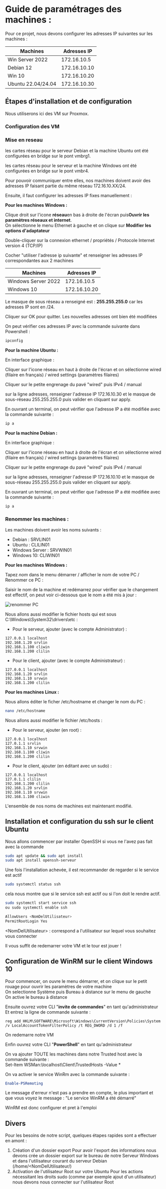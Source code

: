 # Guide de paramétrages des machines :

Pour ce projet, nous devons configurer les adresses IP suivantes sur les machines : 

| **Machines**        | **Adresses IP** |
|---------------------|-----------------|
| Win Server 2022     | 172.16.10.5     |
| Debian 12           | 172.16.10.10    |
| Win 10              | 172.16.10.20    |
| Ubuntu 22.04/24.04  | 172.16.10.30    |


## Étapes d'installation et de configuration

Nous utiliserons ici des VM sur Proxmox.

### Configuration des VM

### Mise en reseau 

les cartes réseau pour le serveur Debian et la machine Ubuntu ont été configurées en bridge sur le pont vmbrg1.

les cartes réseau pour le serveur et la machine Windows ont été configurées en bridge sur le pont vmbr4.

Pour pouvoir communiquer entre elles, nos machines doivent avoir des adresses IP faisant partie du même réseau 172.16.10.XX/24.

Ensuite, il faut configurer les adresses IP fixes manuellement : 

**Pour les machines Windows :**

Clique droit sur l'icone **réseau**en bas à droite de l'écran puis**Ouvrir les paramètres réseaux et internet**.    
On sélectionne le menu Ethernet à gauche et on clique sur **Modifier les options d'adaptateur**  

Double-cliquer sur la connexion ethernet / propriétés / Protocole Internet version 4 (TCP/IP)

Cocher "utiliser l'adresse ip suivante" et renseigner les adresses IP correspondantes aux 2 machines 

| **Machines**        | **Adresses IP** |
|---------------------|-----------------|
| Windows Server 2022 | 172.16.10.5     |
| Windows 10          | 172.16.10.20    |

Le masque de sous réseau a renseigné est : **255.255.255.0** car les adresses IP sont en /24.

Cliquer sur OK pour quitter. Les nouvelles adresses ont bien été modifiées

On peut vérifier ces adresses IP avec la commande suivante dans Powershell :

```PowerShell
ipconfig
```

  
**Pour la machine Ubuntu :**  

En interface graphique :

Cliquer sur l'icone réseau en haut à droite de l'écran et on sélectionne wired (filaire en français) / wired settings (paramètres filaires)

Cliquer sur le petite engrenage du pavé "wired" puis IPv4 / manual 

sur la ligne adresses, renseigner l'adresse IP 172.16.10.30 et le masque de sous-réseau 255.255.255.0 puis valider en cliquant sur apply. 
 
En ouvrant un terminal, on peut vérifier que l'adresse IP a été modifiée avec la commande suivante :

```Bash
ip a
```


  
**Pour la machine Debian :**  

En interface graphique :

Cliquer sur l'icone réseau en haut à droite de l'écran et on sélectionne wired (filaire en français) / wired settings (paramètres filaires)

Cliquer sur le petite engrenage du pavé "wired" puis IPv4 / manual 

sur la ligne adresses, renseigner l'adresse IP 172.16.10.10 et le masque de sous-réseau 255.255.255.0 puis valider en cliquant sur apply. 
 
En ouvrant un terminal, on peut vérifier que l'adresse IP a été modifiée avec la commande suivante :

```Bash
ip a
```


### Renommer les machines : 

Les machines doivent avoir les noms suivants :

- Debian : SRVLIN01  
- Ubuntu : CLILIN01
- Windows Server : SRVWIN01 
- Windows 10: CLIWIN01

**Pour les machines Windows :**

Tapez *nom* dans le menu démarrer / afficher le nom de votre PC / Renommer ce PC :

Saisir le nom de la machine et redémarrez pour vérifier que le changement est effectif, on peut voir ci-dessous que le nom a été mis à jour :

![renommer PC](https://github.com/user-attachments/assets/e714e605-cccc-43cb-8359-7713819c3d05)

 

Nous allons aussi modifier le fichier hosts qui est sous C:\Windows\System32\drivers\etc : 

- Pour le serveur, ajouter (avec le compte Administrator) :  
```
127.0.0.1 localhost  
192.168.1.20 srvlin 
192.168.1.100 cliwin
192.168.1.200 clilin
```
  
- Pour le client, ajouter (avec le compte Administrateur) :  
```
127.0.0.1 localhost  
192.168.1.20 srvlin  
192.168.1.10 srvwin  
192.168.1.200 clilin
```

**Pour les machines Linux :**

Nous allons éditer le ficher /etc/hostname et changer le nom du PC : 
```Bash
nano /etc/hostname
```

Nous allons aussi modifier le fichier /etc/hosts : 

- Pour le serveur, ajouter (en root) :
```
127.0.0.1 localhost
127.0.1.1 srvlin
192.168.1.10 srvwin
192.168.1.100 cliwin
192.168.1.200 clilin
```

  
- Pour le client, ajouter (en éditant avec un sudo) :
```
127.0.0.1 localhost
127.0.1.1 clilin
192.168.1.200 clilin
192.168.1.20 srvlin
192.168.1.10 srvwin
192.168.1.100 cliwin
```


L'ensemble de nos noms de machines est maintenant modifié.   

## Installation et configuration du ssh sur le client Ubuntu

Nous allons commencer par installer OpenSSH si vous ne l'avez pas fait avec la commande

``` bash
sudo apt update && sudo apt install
sudo apt install openssh-serveur
```

Une fois l'installation achevée, il est recommander de regarder si le service est actif

``` bash
sudo systemctl status ssh
```
cela nous montre que si le service ssh est actif ou si l'on doit le rendre actif.

``` bash
sudo systemctl start service ssh
ou sudo systemctl enable ssh
```


``` Bash
AllowUsers <NomDelUtilisateur>
PermitRootLogin Yes
```
\<NomDelUtilisateur> : correspond a l'utilisateur sur lequel vous souhaitez vous connecter

Il vous suffit de redemarrer votre VM et le tour est jouer !

## Configuration de WinRM sur le client Windows 10

Pour commencer, on ouvre le menu démarrer, et on clique sur le petit rouage pour ouvrir les paramètres de votre machine  
On selectionne Système puis Bureau à distance sur le menu de gauche   
On active le bureau à distance  


Ensuite ouvrez votre CLI "**invite de commandes**" en tant qu'administrateur     
Et entrez la ligne de commande suivante :  

``` Batch
reg add HKLM\SOFTWARE\Microsoft\Windows\CurrentVersion\Policies\System /v LocalAccountTokenFilterPolicy /t REG_DWORD /d 1 /f
```
On redemarre notre VM

Enfin ouvrez votre CLI "**PowerShell**" en tant qu'administrateur

On va ajouter TOUTE les machines dans notre Trusted host avec la commande suivante :   
Set-Item WSMan:\localhost\Client\TrustedHosts -Value *

On va activer le service WinRm avec la commande suivante :

``` PowerShell
Enable-PSRemoting
```


Le message d'erreur n'est pas a prendre en compte, le plus important et que vous voyez le message :
"Le service WinRM a été démarré"

WinRM est donc configurer et pret à l'emploi

## Divers 
Pour les besoins de notre script, quelques étapes rapides sont a effectuer en amont :
1. Création d'un dossier export
   Pour avoir l'export des informations nous devons crée un dossier export sur le bureau de notre Serveur Windows et dans l'utilisateur courant du serveur Debian (/home/<NomDelUtilisateur/)
2. Activation de l'utilisateur Root sur votre Ubuntu
   Pour les actions nécessitant les droits sudo (comme par exemple ajout d'un utilisateur) nous devons nous connecter sur l'utilisateur Root
